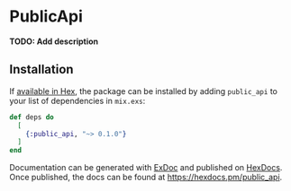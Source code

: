 # PublicApi

**TODO: Add description**

## Installation

If [available in Hex](https://hex.pm/docs/publish), the package can be installed
by adding `public_api` to your list of dependencies in `mix.exs`:

```elixir
def deps do
  [
    {:public_api, "~> 0.1.0"}
  ]
end
```

Documentation can be generated with [ExDoc](https://github.com/elixir-lang/ex_doc)
and published on [HexDocs](https://hexdocs.pm). Once published, the docs can
be found at <https://hexdocs.pm/public_api>.

